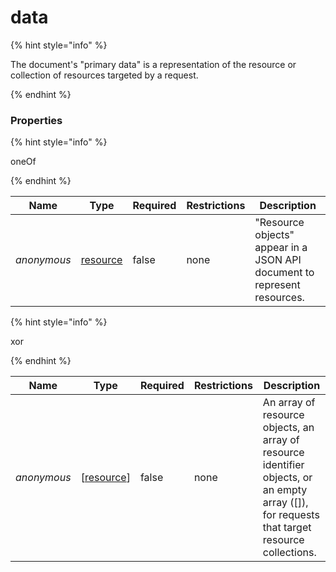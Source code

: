 
# data

{% hint style="info" %}

The document's "primary data" is a representation of the resource or collection of resources targeted by a request.

{% endhint %}

### Properties

{% hint style="info" %}

oneOf

{% endhint %}

|Name|Type|Required|Restrictions|Description|
|---|---|---|---|---|
|*anonymous*|[resource](/schema/resource)|false|none|"Resource objects" appear in a JSON API document to represent resources.|

{% hint style="info" %}

xor

{% endhint %}

|Name|Type|Required|Restrictions|Description|
|---|---|---|---|---|
|*anonymous*|[[resource](/schema/resource.md)]|false|none|An array of resource objects, an array of resource identifier objects, or an empty array ([]), for requests that target resource collections.|

